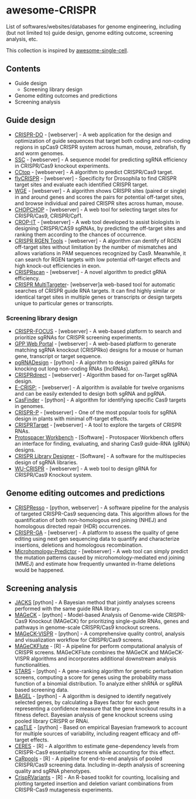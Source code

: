 # awesome-CRISPR
List of softwares/websites/databases for genome engineering, including (but not limited to) guide design, genome editing outcome, screening analysis, etc. 

This collection is inspired by [awesome-single-cell](https://github.com/seandavi/awesome-single-cell).

## Contents

- Guide design
  - Screening library design
- Genome editing outcomes and predictions
- Screening analysis

## Guide design

- [CRISPR-DO](http://cistrome.org/crispr/) - [webserver] - A web application for the design and optimization of guide sequences that target both coding and non-coding regions in spCas9 CRISPR system across human, mouse, zebrafish, fly and worm genomes.
- [SSC](http://cistrome.org/SSC/) - [webserver] - A sequence model for predicting sgRNA efficiency in CRISPR/Cas9 knockout experiments.
- [CCtop](https://crispr.cos.uni-heidelberg.de) - [webserver] - A algorithm to predict CRISPR/Cas9 target.
- [flyCRISPR](http://targetfinder.flycrispr.neuro.brown.edu) - [webserver] - Specificity for Drosophila to find CRISPR target sites and evaluate each identified CRISPR target.
- [WGE](https://www.sanger.ac.uk/htgt/wge/) - [webserver] - A algorithm shows CRISPR sites (paired or single) in and around genes and scores the pairs for potential off-target sites, and browse individual and paired CRISPR sites across human, mouse.
- [CHOPCHOP](http://chopchop.cbu.uib.no/index.php) - [webserver] - A web tool for selecting target sites for CRISPR/Cas9, CRISPR/Cpf1.
- [CROP-IT](http://cheetah.bioch.virginia.edu/AdliLab/CROP-IT/homepage.html) - [webserver] - A web tool developed to assist biologists in designing CRISPR/CAS9 sgRNAs, by predicting the off-target sites and ranking them according to the chances of occurrence.
- [CRISPR RGEN Tools](http://www.rgenome.net) - [webserver] - A algorithm can dentify of RGEN off-target sites without limitation by the number of mismatches and allows variations in PAM sequences recognized by Cas9. Meanwhile, it can search for RGEN targets with low potential off-target effects and high knock-out efficiencies in exon.
- [CRISPRscan](http://www.crisprscan.org) - [webserver] - A novel algorithm to predict gRNA efficiency.
- [CRISPR MultiTargeter](http://www.multicrispr.net/index.html)- [webserver]a web-based tool for automatic searches of CRISPR guide RNA targets. It can find highly similar or identical target sites in multiple genes or transcripts or design targets unique to particular genes or transcripts.

### Screening library design

- [CRISPR-FOCUS](http://cistrome.org/crispr-focus/) - [webserver] -  A web-based platform to search and prioritize sgRNAs for CRISPR screening experiments. 
- [GPP Web Portal](https://portals.broadinstitute.org/gpp/public/) - [webserver] -  A web-based platform to generate matching sgRNA knockout (CRISPRko) designs for a mouse or human gene, transcript or target sequence.
- [pgRNADesign](https://bitbucket.org/liulab/pgrnadesign.git) - [python] -  A algorithm to design paired gRNAs for knocking out long non-coding RNAs (lncRNAs).
- [CRISPRdirect](http://crispr.dbcls.jp) - [webserver] - Algorithm based for on-Target sgRNA design.
- [E-CRISP:](http://www.e-crisp.org/E-CRISP/) - [webserver] - A algorithm is available for twelve organisms and can be easily extended to design both sgRNA and pgRNA.
- [CasFinder](http://arep.med.harvard.edu/CasFinder/) - [python] - A algorithm for identifying specific Cas9 targets in genomes.
- [CRISPR-P](http://crispr.hzau.edu.cn/CRISPR2/) - [webserver] - One of the most popular tools for sgRNA design in plants with minimal off-target effects.
- [CRISPRTarget](http://bioanalysis.otago.ac.nz/CRISPRTarget/crispr_analysis.html) - [webserver] - A tool to explore the targets of CRISPR RNAs.
- [Protospacer Workbench](http://www.protospacer.com) - [Software] - Protospacer Workbench offers an interface for finding, evaluating, and sharing Cas9 guide-RNA (gRNA) designs. 
- [CRISPR Library Designer](https://github.com/boutroslab/cld_docker) - [Software] - A software for the multispecies design of sgRNA libraries.
- [WU-CRISPR](http://crispr.wustl.edu) - [webserver] - A web tool to design gRNA for CRISPR/Cas9 Knockout system.


## Genome editing outcomes and predictions

- [CRISPResso](https://github.com/lucapinello/CRISPResso) - [python, webserver] - A software pipeline for the analysis of targeted CRISPR-Cas9 sequencing data. This algorithm allows for the quantification of both non-homologous end joining (NHEJ) and homologous directed repair (HDR) occurrences.
- [CRISPR-GA](http://crispr-ga.net) - [webserver] -  A platform to assess the quality of gene editing using next gen sequencing data to quantify and characterize insertions, deletions and homologous recombination.
- [Microhomology-Predictor](http://www.rgenome.net/mich-calculator/) - [webserver] - A web tool can simply predict the mutation patterns caused by microhomology-mediated end joining (MMEJ) and estimate how frequently unwanted in-frame deletions would be happened.

## Screening analysis

- [JACKS](https://github.com/felicityallen/JACKS) [python] - A Bayesian method that jointly analyses screens performed with the same guide RNA library.
- [MAGeCK](https://bitbucket.org/liulab/mageck) - [python] - Model-based Analysis of Genome-wide CRISPR-Cas9 Knockout (MAGeCK) for prioritizing single-guide RNAs, genes and pathways in genome-scale CRISPR/Cas9 knockout screens. 
- [MAGeCK-VISPR](https://bitbucket.org/liulab/mageck-vispr) - [python] - A comprehensive quality control, analysis and visualization workflow for CRISPR/Cas9 screens.
- [MAGeCKFlute](https://bitbucket.org/liulab/mageckflute/) - [R] - A pipeline for perform computational analysis of CRISPR screens. MAGeCKFlute combines the MAGeCK and MAGeCK-VISPR algorithms and incorporates additional downstream analysis functionalities.
- [STARS](https://portals.broadinstitute.org/gpp/public/software/stars) - [python] - A gene-ranking algorithm for genetic perturbation screens, computing a score for genes using the probability mass function of a binomial distribution. To analyze either shRNA or sgRNA based screening data.
- [BAGEL](https://sourceforge.net/projects/bagel-for-knockout-screens/) - [python] - A algorithm is designed to identify negatively selected genes, by calculating a Bayes factor for each gene representing a confidence measure that the gene knockout results in a fitness defect. Bayesian analysis of gene knockout screens using pooled library CRISPR or RNAi.
- [casTLE](https://bitbucket.org/dmorgens/castle) - [python] - Based on empirical Bayesian framework to account for multiple sources of variability, including reagent efficacy and off-target effects.
- [CERES](https://depmap.org/ceres/) - [R] -  A algorithm to estimate gene-dependency levels from CRISPR-Cas9 essentiality screens while accounting for this effect.
- [CaRpools](https://github.com/boutroslab/caRpools) - [R] - A pipeline for end-to-end analysis of pooled CRISPR/Cas9 screening data. Including in-depth analysis of screening quality and sgRNA phenotypes.
- [CrispRVariants](https://github.com/markrobinsonuzh/CrispRVariants) - [R] - An R-based toolkit for counting, localising and plotting targeted insertion and deletion variant combinations from CRISPR-Cas9 mutagenesis experiments.
